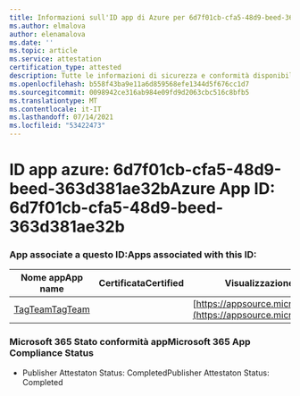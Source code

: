 ```yaml
---
title: Informazioni sull'ID app di Azure per 6d7f01cb-cfa5-48d9-beed-363d381ae32b
ms.author: elmalova
author: elenamalova
ms.date: ''
ms.topic: article
ms.service: attestation
certification_type: attested
description: Tutte le informazioni di sicurezza e conformità disponibili per 6d7f01cb-cfa5-48d9-beed-363d381ae32b.
ms.openlocfilehash: b558f43ba9e11a6d859568efe1344d5f676cc1d7
ms.sourcegitcommit: 0098942ce316ab984e09fd9d2063cbc516c8bfb5
ms.translationtype: MT
ms.contentlocale: it-IT
ms.lasthandoff: 07/14/2021
ms.locfileid: "53422473"
---
```

# <a name="azure-app-id-6d7f01cb-cfa5-48d9-beed-363d381ae32b"></a><span data-ttu-id="9c362-103">ID app azure: 6d7f01cb-cfa5-48d9-beed-363d381ae32b</span><span class="sxs-lookup"><span data-stu-id="9c362-103">Azure App ID: 6d7f01cb-cfa5-48d9-beed-363d381ae32b</span></span>


### <a name="apps-associated-with-this-id"></a><span data-ttu-id="9c362-104">App associate a questo ID:</span><span class="sxs-lookup"><span data-stu-id="9c362-104">Apps associated with this ID:</span></span>
| <span data-ttu-id="9c362-105">**Nome app**</span><span class="sxs-lookup"><span data-stu-id="9c362-105">**App name**</span></span> | <span data-ttu-id="9c362-106">**Certificata**</span><span class="sxs-lookup"><span data-stu-id="9c362-106">**Certified**</span></span> | <span data-ttu-id="9c362-107">**Visualizzazione in AppSource**</span><span class="sxs-lookup"><span data-stu-id="9c362-107">**View in AppSource**</span></span> |
|-|-|-|
| [<span data-ttu-id="9c362-108">TagTeam</span><span class="sxs-lookup"><span data-stu-id="9c362-108">TagTeam</span></span>](https://docs.microsoft.com/en-us/microsoft-365-app-certification/forward/WA200002829) |  | [https://appsource.microsoft.com/product/office/WA200002829](https://appsource.microsoft.com/product/office/WA200002829) |

### <a name="microsoft-365-app-compliance-status"></a><span data-ttu-id="9c362-109">Microsoft 365 Stato conformità app</span><span class="sxs-lookup"><span data-stu-id="9c362-109">Microsoft 365 App Compliance Status</span></span>
- <span data-ttu-id="9c362-110">Publisher Attestaton Status: Completed</span><span class="sxs-lookup"><span data-stu-id="9c362-110">Publisher Attestaton Status: Completed</span></span>
